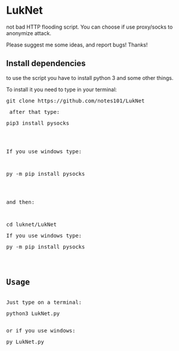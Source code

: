 # LukNet
not bad HTTP flooding script.
You can choose if use proxy/socks to anonymize attack.

Please suggest me some ideas, and report bugs!
Thanks!


<h2>Install dependencies</h2>
to use the script you have to install python 3 and some other things.

To install it you need to type in your terminal:
<pre>git clone https://github.com/notes101/LukNet<pre>
 after that type:
<pre>pip3 install pysocks</pre>
If you use windows type:
<pre>py -m pip install pysocks</pre>

 and then:
<pre>cd luknet/LukNet<pre>
If you use windows type:
<pre>py -m pip install pysocks</pre>

<h2>Usage</h2>
Just type on a terminal:
<pre>python3 LukNet.py</pre>
or if you use windows:
<pre>py LukNet.py<pre>
